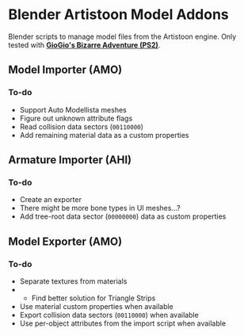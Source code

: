 # Blender Artistoon Model Addons
Blender scripts to manage model files from the Artistoon engine. Only tested with [**GioGio's Bizarre Adventure (PS2)**](https://jojowiki.com/GioGio%27s_Bizarre_Adventure).<br>

## Model Importer (AMO)
### To-do
- Support Auto Modellista meshes
- Figure out unknown attribute flags
- Read collision data sectors (`00110000`)
- Add remaining material data as a custom properties

## Armature Importer (AHI)
### To-do
- Create an exporter
- There might be more bone types in UI meshes...?
- Add tree-root data sector (`00000000`) data as custom properties

## Model Exporter (AMO)
### To-do
- Separate textures from materials
- - Find better solution for Triangle Strips
- Use material custom properties when available
- Export collision data sectors (`00110000`) when available
- Use per-object attributes from the import script when available
